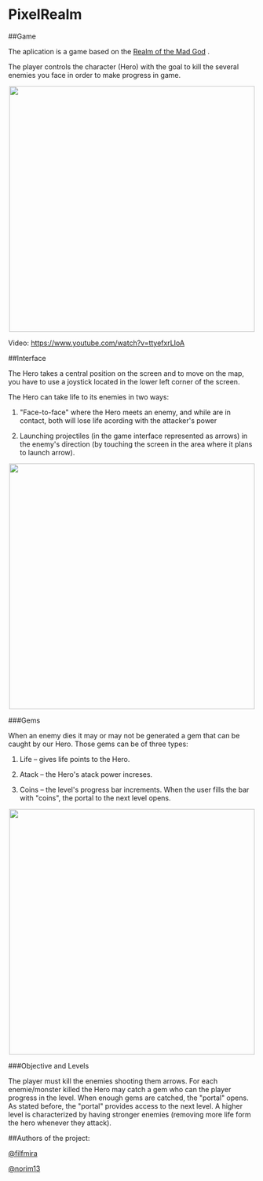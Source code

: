 # PixelRealm


##Game

The aplication is a game based on the <a href="http://www.realmofthemadgod.com/">Realm of the Mad God</a> .

The player controls the character (Hero) with the goal  to kill the several enemies you face in order to make progress in
game.

<p align="center">
  <img src="http://i.imgur.com/H5sHvdX.png" width="500">
</p>

Video: https://www.youtube.com/watch?v=ttyefxrLIoA

##Interface

The Hero takes a central position on the screen and to move on the map, you have to use a
joystick located in the lower left corner of the screen.


The Hero can take life to its enemies in two ways:

1. "Face-to-face" where the Hero meets an enemy, and while
are in contact, both will lose life acording  with the attacker's power

2. Launching projectiles (in the  game interface represented as
arrows) in the enemy's direction (by touching the screen in the area where it
plans to launch arrow).

<p align="center">
  <img src="http://i.imgur.com/2u0sP1B.png" width="500">
</p>



###Gems

When an enemy dies it may or may not be generated a gem that can be
caught by our Hero. Those gems can be of three types:

1. Life – gives life points to the Hero.

2. Atack  – the Hero's atack power increses.

3. Coins – the level's progress bar increments. When the user fills the bar with "coins", the portal to the next level opens.

<p align="center">
  <img src="http://i.imgur.com/ItAoh0O.png" width="500">
</p>

###Objective and Levels

The player must kill the enemies shooting them arrows. For each enemie/monster killed the Hero may catch a gem who can the player progress in the level. When enough gems are catched, the "portal" opens. As stated before, the "portal" provides access to the next level. A higher level is characterized by having stronger enemies (removing more life form the hero whenever they attack).


##Authors of the project:

<a href="https://github.com/Filfmira">@filfmira</a> 

<a href="https://github.com/norim13">@norim13</a> 
